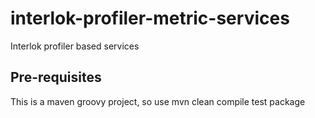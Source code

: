 # interlok-profiler-metric-services
Interlok profiler based services

## Pre-requisites

This is a maven groovy project, so use mvn clean compile test package
